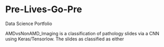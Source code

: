 # Pre-Lives-Go-Pre
Data Science Portfolio

AMDvsNonAMD_Imaging is a classification of pathology slides via a CNN using Keras/Tensorlow. The slides as classified as either 

